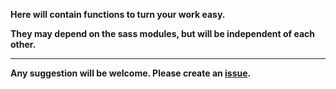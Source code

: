 **Here will contain functions to turn your work easy.**

**They may depend on the sass modules, but will be independent of each other.**

---

**Any suggestion will be welcome. Please create an [issue](https://github.com/nonaybay/sasslib/issues).**
